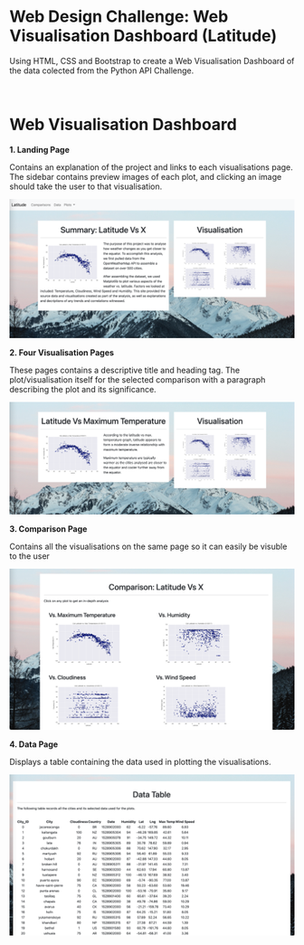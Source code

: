 # **Web Design Challenge: Web Visualisation Dashboard (Latitude)**


<p>Using HTML, CSS and Bootstrap to create a Web Visualisation Dashboard of the data colected from the Python API Challenge. </p>
<br>

# Web Visualisation Dashboard

**1. Landing Page**

Contains an explanation of the project and links to each visualisations page. The sidebar contains preview images of each plot, and clicking an image should take the user to that visualisation.

![](Web_Visualisations/images/index.png)

**2. Four Visualisation Pages**

These pages contains a descriptive title and heading tag.
The plot/visualisation itself for the selected comparison with a paragraph describing the plot and its significance.

![](Web_Visualisations/images/visualisation.png)

**3. Comparison Page**

Contains all the visualisations on the same page so it can easily be visuble to the user

![](Web_Visualisations/images/compare.png)

**4. Data Page**

Displays a table containing the data used in plotting the visualisations.

![](Web_Visualisations/images/data.png)








